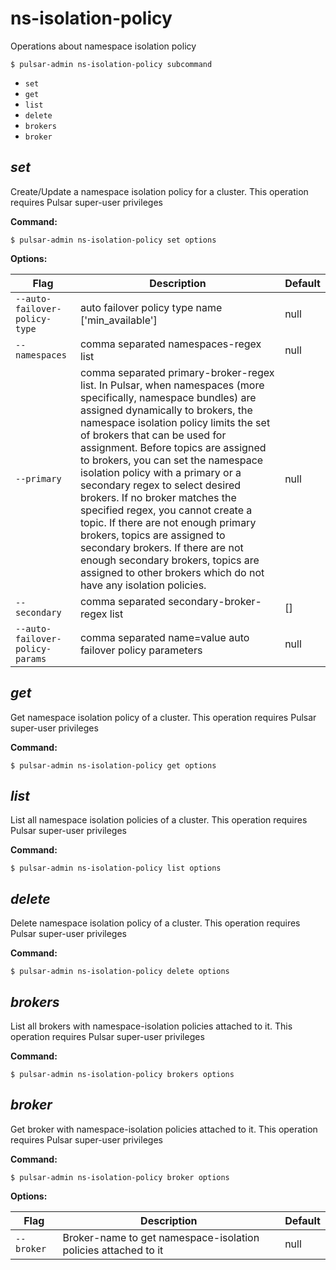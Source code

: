 # ns-isolation-policy

Operations about namespace isolation policy


```shell
$ pulsar-admin ns-isolation-policy subcommand
```

* `set`
* `get`
* `list`
* `delete`
* `brokers`
* `broker`


## <em>set</em>

Create/Update a namespace isolation policy for a cluster. This operation requires Pulsar super-user privileges

**Command:**

```shell
$ pulsar-admin ns-isolation-policy set options
```

**Options:**

|Flag|Description|Default|
|---|---|---|
| `--auto-failover-policy-type` | auto failover policy type name ['min_available']|null||
| `--namespaces` | comma separated namespaces-regex list|null||
| `--primary` | comma separated  primary-broker-regex list. In Pulsar, when namespaces (more specifically, namespace bundles) are assigned dynamically to brokers, the namespace isolation policy limits the set of brokers that can be used for assignment. Before topics are assigned to brokers, you can set the namespace isolation policy with a primary or a secondary regex to select desired brokers. If no broker matches the specified regex, you cannot create a topic. If there are not enough primary brokers, topics are assigned to secondary brokers. If there are not enough secondary brokers, topics are assigned to other brokers which do not have any isolation policies.|null||
| `--secondary` | comma separated secondary-broker-regex list|[]||
| `--auto-failover-policy-params` | comma separated name=value auto failover policy parameters|null||


## <em>get</em>

Get namespace isolation policy of a cluster. This operation requires Pulsar super-user privileges

**Command:**

```shell
$ pulsar-admin ns-isolation-policy get options
```



## <em>list</em>

List all namespace isolation policies of a cluster. This operation requires Pulsar super-user privileges

**Command:**

```shell
$ pulsar-admin ns-isolation-policy list options
```



## <em>delete</em>

Delete namespace isolation policy of a cluster. This operation requires Pulsar super-user privileges

**Command:**

```shell
$ pulsar-admin ns-isolation-policy delete options
```



## <em>brokers</em>

List all brokers with namespace-isolation policies attached to it. This operation requires Pulsar super-user privileges

**Command:**

```shell
$ pulsar-admin ns-isolation-policy brokers options
```



## <em>broker</em>

Get broker with namespace-isolation policies attached to it. This operation requires Pulsar super-user privileges

**Command:**

```shell
$ pulsar-admin ns-isolation-policy broker options
```

**Options:**

|Flag|Description|Default|
|---|---|---|
| `--broker` | Broker-name to get namespace-isolation policies attached to it|null||

